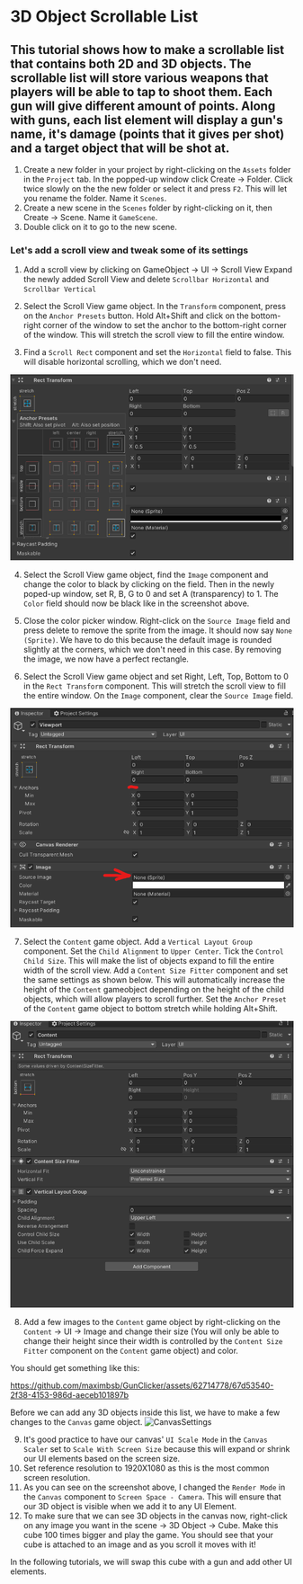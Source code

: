 # 3D Object Scrollable List
## This tutorial shows how to make a scrollable list that contains both 2D and 3D objects. The scrollable list will store various weapons that players will be able to tap to shoot them. Each gun will give different amount of points. Along with guns, each list element will display a gun's name, it's damage (points that it gives per shot) and a target object that will be shot at.

1. Create a new folder in your project by right-clicking on the `Assets` folder in the `Project` tab. In the popped-up window click Create -> Folder. Click twice slowly on the the new folder or select it and press `F2`. This will let you rename the folder. Name it `Scenes`.
1. Create a new scene in the `Scenes` folder by right-clicking on it, then Create -> Scene. Name it `GameScene`.
2. Double click on it to go to the new scene.

### Let's add a scroll view and tweak some of its settings 

1. Add a scroll view by clicking on GameObject -> UI -> Scroll View
Expand the newly added Scroll View and delete `Scrollbar Horizontal` and `Scrollbar Vertical`

2. Select the Scroll View game object. In the `Transform` component, press on the `Anchor Presets` button. Hold Alt+Shift and click on the bottom-right corner of the window to set the anchor to the bottom-right corner of the window. This will stretch the scroll view to fill the entire window.

3. Find a `Scroll Rect` component and set the `Horizontal` field to false. This will disable horizontal scrolling, which we don't need.

![AnchorPresets.png](Images%2FAnchorPresets.png)

4. Select the Scroll View game object, find the `Image` component and change the color to black by clicking on the field. Then in the newly poped-up window, set R, B, G to 0 and set A (transparency) to 1. The `Color` field should now be black like in the screenshot above.

5. Close the color picker window. Right-click on the `Source Image` field and press delete to remove the sprite from the image. It should now say `None (Sprite)`. We have to do this because the default image is rounded slightly at the corners, which we don't need in this case. By removing the image, we now have a perfect rectangle.

6. Select the Scroll View game object and set Right, Left, Top, Bottom to 0 in the `Rect Transform` component. This will stretch the scroll view to fill the entire window. On the `Image` component, clear the `Source Image` field.

![ViewportSettings.png](Images%2FViewportSettings.png)

7. Select the `Content` game object. Add a `Vertical Layout Group` component. Set the `Child Alignment` to `Upper Center`. Tick the `Control Child Size`. This will make the list of objects expand to fill the entire width of the scroll view. Add a `Content Size Fitter` component and set the same settings as shown below. This will automatically increase the height of the `Content` gameobject depending on the height of the child objects, which will allow players to scroll further. Set the `Anchor Preset` of the `Content` game object to bottom stretch while holding Alt+Shift. 

![ContentGameObject.png](Images%2FContentGameObject.png)

8. Add a few images to the `Content` game object by right-clicking on the `Content` -> UI -> Image and change their size (You will only be able to change their height since their width is controlled by the `Content Size Fitter` component on the `Content` game object) and color.

You should get something like this:

https://github.com/maximbsb/GunClicker/assets/62714778/67d53540-2f38-4153-986d-aeceb101897b

Before we can add any 3D objects inside this list, we have to make a few changes to the `Canvas` game object. 
![CanvasSettings](https://github.com/maximbsb/GunClicker/assets/62714778/1f361b35-4876-44f0-9b17-2afa553a1051)

9. It's good practice to have our canvas' `UI Scale Mode` in the `Canvas Scaler` set to `Scale With Screen Size` because this will expand or shrink our UI elements based on the screen size.
10. Set reference resolution to 1920X1080 as this is the most common screen resolution.
11. As you can see on the screenshot above, I changed the `Render Mode` in the `Canvas` component to `Screen Space - Camera`. This will ensure that our 3D object is visible when we add it to any UI Element.
12. To make sure that we can see 3D objects in the canvas now, right-click on any image you want in the scene -> 3D Object -> Cube. Make this cube 100 times bigger and play the game. You should see that your cube is attached to an image and as you scroll it moves with it!

In the following tutorials, we will swap this cube with a gun and add other UI elements.
